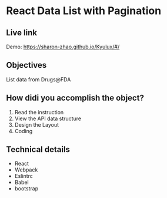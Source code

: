 # React Data List with Pagination

## Live link
Demo: https://sharon-zhao.github.io/Kyulux/#/

## Objectives

List data from Drugs@FDA

## How didi you accomplish the object?

1. Read the instruction
1. View the API data structure
1. Design the Layout
1. Coding

## Technical details

- React
- Webpack
- Eslintrc
- Babel
- bootstrap
